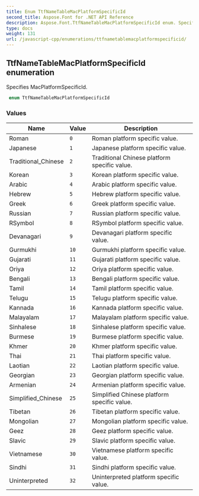 ```yaml
---
title: Enum TtfNameTableMacPlatformSpecificId
second_title: Aspose.Font for .NET API Reference
description: Aspose.Font.TtfNameTableMacPlatformSpecificId enum. Specifies MacPlatformSpecificId
type: docs
weight: 131
url: /javascript-cpp/enumerations/ttfnametablemacplatformspecificid/
---
```

## TtfNameTableMacPlatformSpecificId enumeration

Specifies MacPlatformSpecificId.

```csharp
 enum TtfNameTableMacPlatformSpecificId
```

### Values

| Name | Value | Description |
| --- | --- | --- |
| Roman | `0` | Roman platform specific value.
| Japanese | `1` | Japanese platform specific value.
| Traditional_Chinese | `2` | Traditional Chinese platform specific value.
| Korean | `3` | Korean platform specific value.
| Arabic | `4` | Arabic platform specific value.
| Hebrew | `5` | Hebrew platform specific value.
| Greek | `6` | Greek platform specific value.
| Russian | `7` | Russian platform specific value.
| RSymbol | `8` | RSymbol platform specific value.
| Devanagari | `9` | Devanagari platform specific value.
| Gurmukhi | `10` | Gurmukhi platform specific value.
| Gujarati | `11` | Gujarati platform specific value.
| Oriya | `12` | Oriya platform specific value.
| Bengali | `13` | Bengali platform specific value.
| Tamil | `14` | Tamil platform specific value.
| Telugu | `15` | Telugu platform specific value.
| Kannada | `16` | Kannada platform specific value.
| Malayalam | `17` | Malayalam platform specific value.
| Sinhalese | `18` | Sinhalese platform specific value.
| Burmese | `19` | Burmese platform specific value.
| Khmer | `20` | Khmer platform specific value.
| Thai | `21` | Thai platform specific value.
| Laotian | `22` | Laotian platform specific value.
| Georgian | `23` | Georgian platform specific value.
| Armenian | `24` | Armenian platform specific value.
| Simplified_Chinese | `25` | Simplified Chinese platform specific value.
| Tibetan | `26` | Tibetan platform specific value.
| Mongolian | `27` | Mongolian platform specific value.
| Geez | `28` | Geez platform specific value.
| Slavic | `29` | Slavic platform specific value.
| Vietnamese | `30` | Vietnamese platform specific value.
| Sindhi | `31` | Sindhi platform specific value.
| Uninterpreted | `32` | Uninterpreted platform specific value.
